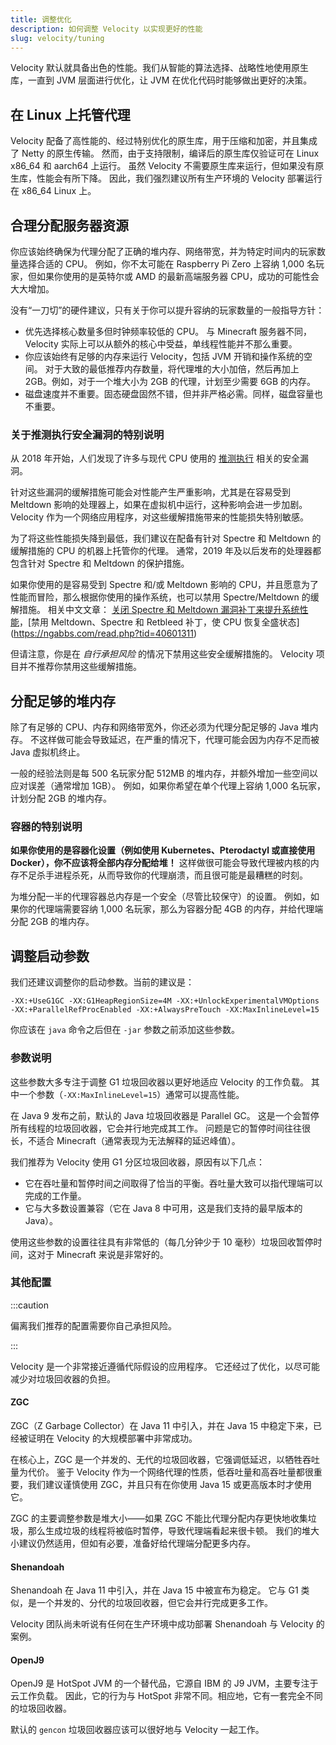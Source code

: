 ```yaml
---
title: 调整优化
description: 如何调整 Velocity 以实现更好的性能
slug: velocity/tuning
---
```


Velocity 默认就具备出色的性能。我们从智能的算法选择、战略性地使用原生库，一直到 JVM 层面进行优化，让 JVM 在优化代码时能够做出更好的决策。

## 在 Linux 上托管代理

Velocity 配备了高性能的、经过特别优化的原生库，用于压缩和加密，并且集成了 Netty 的原生传输。
然而，由于支持限制，编译后的原生库仅验证可在 Linux x86_64 和 aarch64 上运行。
虽然 Velocity 不需要原生库来运行，但如果没有原生库，性能会有所下降。
因此，我们强烈建议所有生产环境的 Velocity 部署运行在 x86_64 Linux 上。

## 合理分配服务器资源

你应该始终确保为代理分配了正确的堆内存、网络带宽，并为特定时间内的玩家数量选择合适的 CPU。
例如，你不太可能在 Raspberry Pi Zero 上容纳 1,000 名玩家，但如果你使用的是英特尔或 AMD 的最新高端服务器 CPU，成功的可能性会大大增加。

没有“一刀切”的硬件建议，只有关于你可以提升容纳的玩家数量的一般指导方针：

- 优先选择核心数量多但时钟频率较低的 CPU。
  与 Minecraft 服务器不同，Velocity 实际上可以从额外的核心中受益，单线程性能并不那么重要。
- 你应该始终有足够的内存来运行 Velocity，包括 JVM 开销和操作系统的空间。
  对于大致的最低推荐内存数量，将代理堆的大小加倍，然后再加上 2GB。例如，对于一个堆大小为 2GB 的代理，计划至少需要 6GB 的内存。
- 磁盘速度并不重要。固态硬盘固然不错，但并非严格必需。同样，磁盘容量也不重要。

### 关于推测执行安全漏洞的特别说明

从 2018 年开始，人们发现了许多与现代 CPU 使用的 [推测执行](https://en.wikipedia.org/wiki/Speculative_execution) 相关的安全漏洞。

针对这些漏洞的缓解措施可能会对性能产生严重影响，尤其是在容易受到 Meltdown 影响的处理器上，如果在虚拟机中运行，这种影响会进一步加剧。
Velocity 作为一个网络应用程序，对这些缓解措施带来的性能损失特别敏感。

为了将这些性能损失降到最低，我们建议在配备有针对 Spectre 和 Meltdown 的缓解措施的 CPU 的机器上托管你的代理。
通常，2019 年及以后发布的处理器都包含针对 Spectre 和 Meltdown 的保护措施。

如果你使用的是容易受到 Spectre 和/或 Meltdown 影响的 CPU，并且愿意为了性能而冒险，那么根据你使用的操作系统，也可以禁用 Spectre/Meltdown 的缓解措施。 相关中文文章：
[关闭 Spectre 和 Meltdown 漏洞补丁来提升系统性能](https://konata.tech/2021/11/13/disableMitigations/#!)，[禁用 Meltdown、Spectre 和 Retbleed 补丁，使 CPU 恢复全盛状态](https://ngabbs.com/read.php?tid=40601311)

但请注意，你是在 _自行承担风险_ 的情况下禁用这些安全缓解措施的。
Velocity 项目并不推荐你禁用这些缓解措施。

## 分配足够的堆内存

除了有足够的 CPU、内存和网络带宽外，你还必须为代理分配足够的 Java 堆内存。
不这样做可能会导致延迟，在严重的情况下，代理可能会因为内存不足而被 Java 虚拟机终止。

一般的经验法则是每 500 名玩家分配 512MB 的堆内存，并额外增加一些空间以应对误差（通常增加 1GB）。
例如，如果你希望在单个代理上容纳 1,000 名玩家，计划分配 2GB 的堆内存。

### 容器的特别说明

**如果你使用的是容器化设置（例如使用 Kubernetes、Pterodactyl 或直接使用 Docker），你不应该将全部内存分配给堆！**
这样做很可能会导致代理被内核的内存不足杀手进程杀死，从而导致你的代理崩溃，而且很可能是最糟糕的时刻。

为堆分配一半的代理容器总内存是一个安全（尽管比较保守）的设置。
例如，如果你的代理端需要容纳 1,000 名玩家，那么为容器分配 4GB 的内存，并给代理端分配 2GB 的堆内存。

## 调整启动参数

我们还建议调整你的启动参数。当前的建议是：

```
-XX:+UseG1GC -XX:G1HeapRegionSize=4M -XX:+UnlockExperimentalVMOptions -XX:+ParallelRefProcEnabled -XX:+AlwaysPreTouch -XX:MaxInlineLevel=15
```

你应该在 `java` 命令之后但在 `-jar` 参数之前添加这些参数。

### 参数说明

这些参数大多专注于调整 G1 垃圾回收器以更好地适应 Velocity 的工作负载。
其中一个参数（`-XX:MaxInlineLevel=15`）通常可以提高性能。

在 Java 9 发布之前，默认的 Java 垃圾回收器是 Parallel GC。
这是一个会暂停所有线程的垃圾回收器，它会并行地完成其工作。
问题是它的暂停时间往往很长，不适合 Minecraft（通常表现为无法解释的延迟峰值）。

我们推荐为 Velocity 使用 G1 分区垃圾回收器，原因有以下几点：

- 它在吞吐量和暂停时间之间取得了恰当的平衡。吞吐量大致可以指代理端可以完成的工作量。
- 它与大多数设置兼容（它在 Java 8 中可用，这是我们支持的最早版本的 Java）。

使用这些参数的设置往往具有非常低的（每几分钟少于 10 毫秒）垃圾回收暂停时间，这对于 Minecraft 来说是非常好的。

### 其他配置

:::caution

偏离我们推荐的配置需要你自己承担风险。

:::

Velocity 是一个非常接近遵循代际假设的应用程序。
它还经过了优化，以尽可能减少对垃圾回收器的负担。

#### ZGC

ZGC（Z Garbage Collector）在 Java 11 中引入，并在 Java 15 中稳定下来，已经被证明在 Velocity 的大规模部署中非常成功。

在核心上，ZGC 是一个并发的、无代的垃圾回收器，它强调低延迟，以牺牲吞吐量为代价。
鉴于 Velocity 作为一个网络代理的性质，低吞吐量和高吞吐量都很重要，我们建议谨慎使用 ZGC，并且只有在你使用 Java 15 或更高版本时才使用它。

ZGC 的主要调整参数是堆大小——如果 ZGC 不能比代理分配内存更快地收集垃圾，那么生成垃圾的线程将被临时暂停，导致代理端看起来很卡顿。
我们的堆大小建议仍然适用，但如有必要，准备好给代理端分配更多内存。

#### Shenandoah

Shenandoah 在 Java 11 中引入，并在 Java 15 中被宣布为稳定。
它与 G1 类似，是一个并发的、分代的垃圾回收器，但它会并行完成更多工作。

Velocity 团队尚未听说有任何在生产环境中成功部署 Shenandoah 与 Velocity 的案例。

#### OpenJ9

OpenJ9 是 HotSpot JVM 的一个替代品，它源自 IBM 的 J9 JVM，主要专注于云工作负载。
因此，它的行为与 HotSpot 非常不同。相应地，它有一套完全不同的垃圾回收器。

默认的 `gencon` 垃圾回收器应该可以很好地与 Velocity 一起工作。
